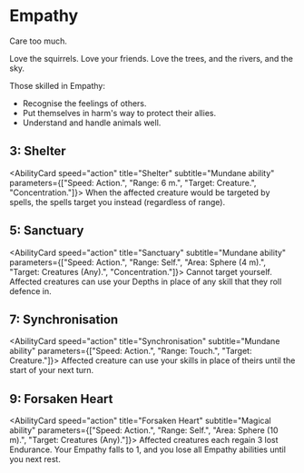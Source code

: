 # Empathy

Care too much.

Love the squirrels. Love your friends. Love the trees, and the rivers, and the sky.

Those skilled in Empathy:

- Recognise the feelings of others.
- Put themselves in harm's way to protect their allies.
- Understand and handle animals well.

## 3: Shelter

<AbilityCard
speed="action"
title="Shelter"
subtitle="Mundane ability"
parameters={["Speed: Action.", "Range: 6 m.", "Target: Creature.", "Concentration."]}>
When the affected creature would be targeted by spells, the spells target you instead (regardless of range).
</AbilityCard>

## 5: Sanctuary

<AbilityCard
speed="action"
title="Sanctuary"
subtitle="Mundane ability"
parameters={["Speed: Action.", "Range: Self.", "Area: Sphere (4 m).", "Target: Creatures (Any).", "Concentration."]}>
Cannot target yourself. Affected creatures can use your Depths in place of any skill that they roll defence in.
</AbilityCard>

## 7: Synchronisation

<AbilityCard
speed="action"
title="Synchronisation"
subtitle="Mundane ability"
parameters={["Speed: Action.", "Range: Touch.", "Target: Creature."]}>
Affected creature can use your skills in place of theirs until the start of your next turn.
</AbilityCard>

## 9: Forsaken Heart

<AbilityCard
speed="action"
title="Forsaken Heart"
subtitle="Magical ability"
parameters={["Speed: Action.", "Range: Self.", "Area: Sphere (10 m).", "Target: Creatures (Any)."]}>
Affected creatures each regain 3 lost Endurance. Your Empathy falls to 1, and you lose all Empathy abilities until you next rest.
</AbilityCard>
